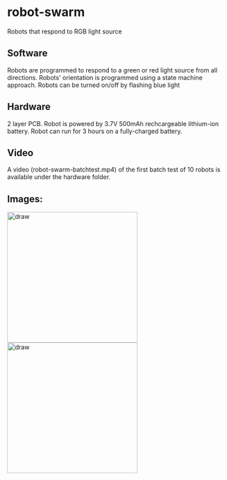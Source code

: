 # robot-swarm
Robots that respond to RGB light source

## Software
Robots are programmed to respond to a green or red light source from all directions. Robots' orientation is programmed 
using a state machine approach. Robots can be turned on/off by flashing blue light

## Hardware
2 layer PCB. Robot is powered by 3.7V 500mAh rechcargeable lithium-ion battery. Robot can run for 3 hours on a fully-charged battery.

 ## Video
 A video (robot-swarm-batchtest.mp4) of the first batch test of 10 robots is available under the hardware folder.

## Images:
<img src="https://user-images.githubusercontent.com/32253756/63136181-69a60b80-bf96-11e9-8ff8-abc396743bba.jpg" alt = "draw" 
 width = "300" height = "300">
 <img src = "https://user-images.githubusercontent.com/32253756/63137005-22217e80-bf9a-11e9-9760-c7e19e35e9da.jpg" alt = "draw"
 width = "300" height = "300">
 
